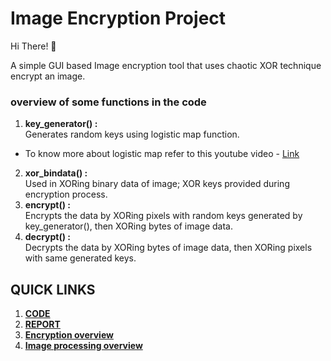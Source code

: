 # Image Encryption Project
Hi There! 👋

A simple GUI based Image encryption tool that uses chaotic XOR technique encrypt an image.
### overview of some functions in the code
1. **key_generator() :**</br> 
Generates random keys using logistic map function. 
* To know more about logistic map refer to this youtube video - [Link](https://youtu.be/ovJcsL7vyrk)
2. **xor_bindata() :**</br> Used in XORing binary data of image; XOR keys provided during encryption process.
3. **encrypt() :** </br>Encrypts the data by XORing pixels with random keys generated by key_generator(), then XORing bytes of image data.
4. **decrypt() :** </br>Decrypts the data by XORing bytes of image data, then XORing pixels with same generated keys.


## QUICK LINKS
1. [**CODE**](https://github.com/NamanManjkhola/Image-Encryption/blob/4905574b9df2a02003b43bdaf909ba1f05fdf5b7/Image%20Security%20using%20encryption/code.py)
2. [**REPORT**](https://github.com/NamanManjkhola/Image-Encryption/blob/4905574b9df2a02003b43bdaf909ba1f05fdf5b7/Image%20Security%20using%20encryption/Report.pdf)
3. [**Encryption overview**](https://github.com/NamanManjkhola/Image-Encryption/blob/4905574b9df2a02003b43bdaf909ba1f05fdf5b7/Image%20Security%20using%20encryption/Encryption_overview.md)
4. [**Image processing overview**](https://github.com/NamanManjkhola/Image-Encryption/blob/4905574b9df2a02003b43bdaf909ba1f05fdf5b7/Image%20Security%20using%20encryption/Image_processing.md.)